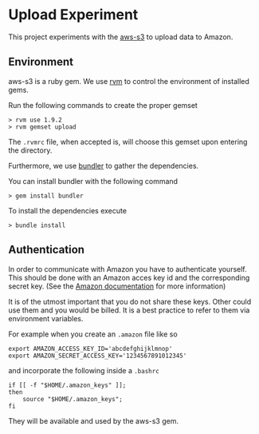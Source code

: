Upload Experiment
=================

This project experiments with the
[aws-s3](https://github.com/marcel/aws-s3 "marcel/aws-s3 project on GitHub")
to upload data to Amazon.

Environment
-----------

aws-s3 is a ruby gem. We use
[rvm](https://rvm.io// "rvm homepage")
to control the environment of installed gems.

Run the following commands to create the proper gemset

    > rvm use 1.9.2
    > rvm gemset upload

The `.rvmrc` file, when accepted is, will choose this gemset upon
entering the directory.

Furthermore, we use
[bundler](http://gembundler.com/ "Bundler homepage")
to gather the dependencies.

You can install bundler with the following command

    > gem install bundler

To install the dependencies execute

    > bundle install

Authentication
--------------

In order to communicate with Amazon you have to authenticate
yourself. This should be done with an Amazon acces key id and the
corresponding secret key.
(See the 
[Amazon
documentation](https://payments.amazon.com/sdui/sdui/helpTab/Checkout-by-Amazon/Advanced-Integration-Help/Using-Your-Access-Key
"Amazon on keys") for more information)

It is of the utmost important that you do not share these keys. Other
could use them and you would be billed. It is a best practice to
refer to them via environment variables.

For example when you create an `.amazon` file like so

    export AMAZON_ACCESS_KEY_ID='abcdefghijklmnop'
    export AMAZON_SECRET_ACCESS_KEY='1234567891012345'

and incorporate the following inside a `.bashrc`

    if [[ -f "$HOME/.amazon_keys" ]]; 
    then
        source "$HOME/.amazon_keys";
    fi

They will be available and used by the aws-s3 gem.